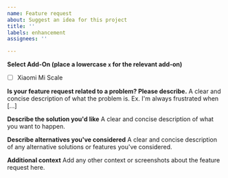 ```yaml
---
name: Feature request
about: Suggest an idea for this project
title: ''
labels: enhancement
assignees: ''

---
```


**Select Add-On (place a lowercase `x` for the relevant add-on)**
- [ ] Xiaomi Mi Scale

**Is your feature request related to a problem? Please describe.**
A clear and concise description of what the problem is. Ex. I'm always frustrated when [...]

**Describe the solution you'd like**
A clear and concise description of what you want to happen.

**Describe alternatives you've considered**
A clear and concise description of any alternative solutions or features you've considered.

**Additional context**
Add any other context or screenshots about the feature request here.
